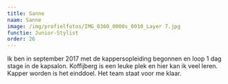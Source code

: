```yaml
---
title: Sanne
naam: Sanne
image: /img/profielfotos/IMG_0360_0000s_0010_Layer 7.jpg
functie: Junior-Stylist
order: 26
---
```



Ik ben in september 2017 met de kappersopleiding begonnen en loop 1 dag stage in de kapsalon. Koffijberg is een leuke plek en hier kan ik veel leren. Kapper worden is het einddoel. Het team staat voor me klaar.